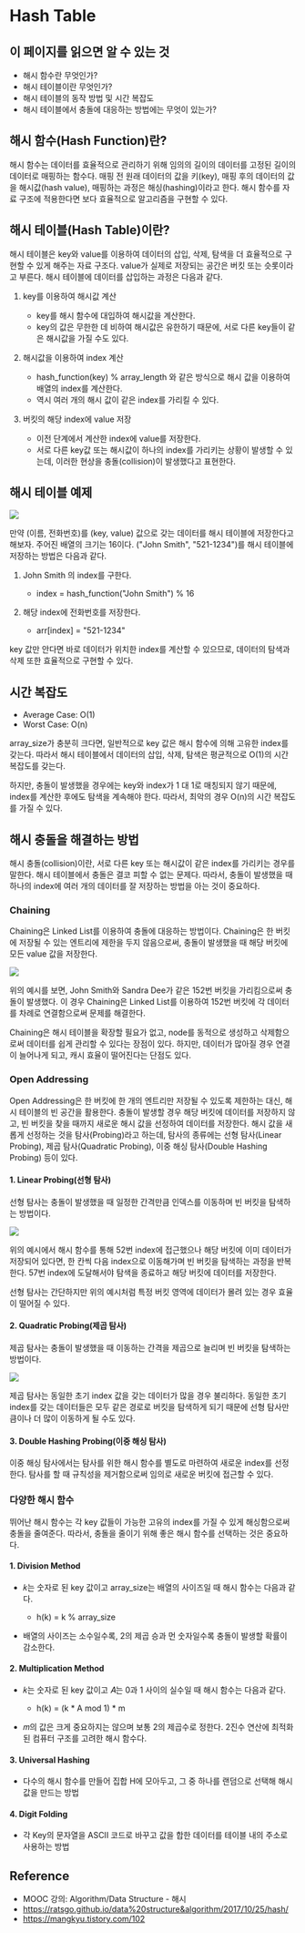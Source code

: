 # Hash Table

## 이 페이지를 읽으면 알 수 있는 것

- 해시 함수란 무엇인가?
- 해시 테이블이란 무엇인가?
- 해시 테이블의 동작 방법 및 시간 복잡도
- 해시 테이블에서 충돌에 대응하는 방법에는 무엇이 있는가?

## 해시 함수(Hash Function)란?

해시 함수는 데이터를 효율적으로 관리하기 위해 임의의 길이의 데이터를 고정된 길이의 데이터로 매핑하는 함수다. 매핑 전 원래 데이터의 값을 키(key), 매핑 후의 데이터의 값을 해시값(hash value), 매핑하는 과정은 해싱(hashing)이라고 한다. 해시 함수를 자료 구조에 적용한다면 보다 효율적으로 알고리즘을 구현할 수 있다.

## 해시 테이블(Hash Table)이란?

해시 테이블은 key와 value를 이용하여 데이터의 삽입, 삭제, 탐색을 더 효율적으로 구현할 수 있게 해주는 자료 구조다. value가 실제로 저장되는 공간은 버킷 또는 슷롯이라고 부른다. 해시 테이블에 데이터를 삽입하는 과정은 다음과 같다.

1. key를 이용하여 해시값 계산

   - key를 해시 함수에 대입하여 해시값을 계산한다.
   - key의 값은 무한한 데 비하여 해시값은 유한하기 때문에, 서로 다른 key들이 같은 해시값을 가질 수도 있다.

2. 해시값을 이용하여 index 계산

   -  hash_function(key) % array_length 와 같은 방식으로 해시 값을 이용하여 배열의 index를 계산한다.
   -  역시 여러 개의 해시 값이 같은 index를 가리킬 수 있다.
    
3. 버킷의 해당 index에 value 저장

   - 이전 단계에서 계산한 index에 value를 저장한다.
   - 서로 다른 key값 또는 해시값이 하나의 index를 가리키는 상황이 발생할 수 있는데, 이러한 현상을 충돌(collision)이 발생했다고 표현한다.

## 해시 테이블 예제

![](images/2021-09-23-19-28-38.png)

만약 (이름, 전화번호)를 (key, value) 값으로 갖는 데이터를 해시 테이블에 저장한다고 해보자. 주어진 배열의 크기는 16이다. ("John Smith", "521-1234")를 해시 테이블에 저장하는 방법은 다음과 같다.

1. John Smith 의 index를 구한다.

    - index = hash_function("John Smith") % 16

2. 해당 index에 전화번호를 저장한다.

    - arr[index] = "521-1234"

key 값만 안다면 바로 데이터가 위치한 index를 계산할 수 있으므로, 데이터의 탐색과 삭제 또한 효율적으로 구현할 수 있다.

## 시간 복잡도

- Average Case: O(1)
- Worst Case: O(n)

array_size가 충분히 크다면, 일반적으로 key 값은 해시 함수에 의해 고유한 index를 갖는다. 따라서 해시 테이블에서 데이터의 삽입, 삭제, 탐색은 평균적으로 O(1)의 시간 복잡도를 갖는다.

하지만, 충돌이 발생했을 경우에는 key와 index가 1 대 1로 매칭되지 않기 때문에, index를 계산한 후에도 탐색을 계속해야 한다. 따라서, 최악의 경우 O(n)의 시간 복잡도를 가질 수 있다.

## 해시 충돌을 해결하는 방법

해시 충돌(collision)이란, 서로 다른 key 또는 해시값이 같은 index를 가리키는 경우를 말한다. 해시 테이블에서 충돌은 결코 피할 수 없는 문제다. 따라서, 충돌이 발생했을 때 하나의 index에 여러 개의 데이터를 잘 저장하는 방법을 아는 것이 중요하다.

### Chaining

Chaining은 Linked List를 이용하여 충돌에 대응하는 방법이다. Chaining은 한 버킷에 저장될 수 있는 엔트리에 제한을 두지 않음으로써, 충돌이 발생했을 때 해당 버킷에 모든 value 값을 저장한다.

![](images/2021-09-23-20-10-20.png)

위의 예시를 보면, John Smith와 Sandra Dee가 같은 152번 버킷을 가리킴으로써 충돌이 발생했다. 이 경우 Chaining은 Linked List를 이용하여 152번 버킷에 각 데이터를 차례로 연결함으로써 문제를 해결한다.

Chaining은 해시 테이블을 확장할 필요가 없고, node를 동적으로 생성하고 삭제함으로써 데이터를 쉽게 관리할 수 있다는 장점이 있다. 하지만, 데이터가 많아질 경우 연결이 늘어나게 되고, 캐시 효율이 떨어진다는 단점도 있다.

### Open Addressing

Open Addressing은 한 버킷에 한 개의 엔트리만 저장될 수 있도록 제한하는 대신, 해시 테이블의 빈 공간을 활용한다. 충돌이 발생할 경우 해당 버킷에 데이터를 저장하지 않고, 빈 버킷을 찾을 때까지 새로운 해시 값을 선정하여 데이터를 저장한다. 해시 값을 새롭게 선정하는 것을 탐사(Probing)라고 하는데, 탐사의 종류에는 선형 탐사(Linear Probing), 제곱 탐사(Quadratic Probing), 이중 해싱 탐사(Double Hashing Probing) 등이 있다.

#### 1. Linear Probing(선형 탐사)   

선형 탐사는 충돌이 발생했을 때 일정한 간격만큼 인덱스를 이동하며 빈 버킷을 탐색하는 방법이다.

![](images/2021-09-23-20-25-47.png)

위의 예시에서 해시 함수를 통해 52번 index에 접근했으나 해당 버킷에 이미 데이터가 저장되어 있다면, 한 칸씩 다음 index으로 이동해가며 빈 버킷을 탐색하는 과정을 반복한다. 57번 index에 도달해서야 탐색을 종료하고 해당 버킷에 데이터를 저장한다.

선형 탐사는 간단하지만 위의 예시처럼 특정 버킷 영역에 데이터가 몰려 있는 경우 효율이 떨어질 수 있다.


#### 2. Quadratic Probing(제곱 탐사)   

제곱 탐사는 충돌이 발생했을 때 이동하는 간격을 제곱으로 늘리며 빈 버킷을 탐색하는 방법이다.

![](images/2021-09-23-20-31-13.png)

제곱 탐사는 동일한 초기 index 값을 갖는 데이터가 많을 경우 불리하다. 동일한 초기 index를 갖는 데이터들은 모두 같은 경로로 버킷을 탐색하게 되기 때문에 선형 탐사만큼이나 더 많이 이동하게 될 수도 있다.


#### 3. Double Hashing Probing(이중 해싱 탐사)   

이중 해싱 탐사에서는 탐사를 위한 해시 함수를 별도로 마련하여 새로운 index를 선정한다. 탐사를 할 때 규칙성을 제거함으로써 임의로 새로운 버킷에 접근할 수 있다.


### 다양한 해시 함수

뛰어난 해시 함수는 각 key 값들이 가능한 고유의 index를 가질 수 있게 해싱함으로써 충돌을 줄여준다. 따라서, 충돌을 줄이기 위해 좋은 해시 함수를 선택하는 것은 중요하다.

#### 1. Division Method   
  
 - 𝑘는 숫자로 된 key 값이고 array_size는 배열의 사이즈일 때 해시 함수는 다음과 같다.
  
   - h(k) = k % array_size
  
 - 배열의 사이즈는 소수일수록, 2의 제곱 승과 먼 숫자일수록 충돌이 발생할 확률이 감소한다.


#### 2. Multiplication Method   
   
 - 𝑘는 숫자로 된 key 값이고 𝐴는 0과 1 사이의 실수일 때 해시 함수는 다음과 같다.

   - h(k) = (k * A mod 1) * m

 - 𝑚의 값은 크게 중요하지는 않으며 보통 2의 제곱수로 정한다. 2진수 연산에 최적화된 컴퓨터 구조를 고려한 해시 함수다.


#### 3. Universal Hashing   

 - 다수의 해시 함수를 만들어 집합 H에 모아두고, 그 중 하나를 랜덤으로 선택해 해시값을 만드는 방법


#### 4. Digit Folding   

  - 각 Key의 문자열을 ASCII 코드로 바꾸고 값을 합한 데이터를 테이블 내의 주소로 사용하는 방법


## Reference

- MOOC 강의: Algorithm/Data Structure - 해시
- https://ratsgo.github.io/data%20structure&algorithm/2017/10/25/hash/
- https://mangkyu.tistory.com/102
